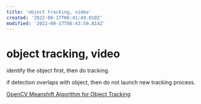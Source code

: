 ```yaml
---
title: 'object tracking, video'
created: '2022-09-17T06:41:49.010Z'
modified: '2022-09-17T06:43:59.814Z'
---
```


# object tracking, video

identify the object first, then do tracking.

if detection overlaps with object, then do not launch new tracking process.

[OpenCV Meanshift Algorithm for Object Tracking](https://mpolinowski.github.io/docs/IoT-and-Machine-Learning/ML/2021-12-08--opencv-meanshift-tracking/2021-12-08/)


